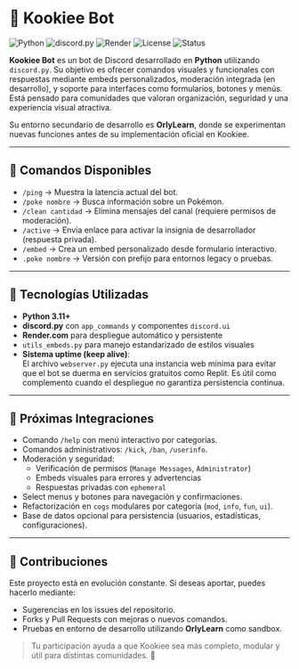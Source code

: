 # 🐾 Kookiee Bot

![Python](https://img.shields.io/badge/Python-3.11%2B-blue)
![discord.py](https://img.shields.io/badge/discord.py-app_commands-green)
![Render](https://img.shields.io/badge/Deployment-Render.com-purple)
![License](https://img.shields.io/badge/License-MIT-yellow)
![Status](https://img.shields.io/badge/Project-Active-brightgreen)

**Kookiee Bot** es un bot de Discord desarrollado en **Python** utilizando `discord.py`. Su objetivo es ofrecer comandos visuales y funcionales con respuestas mediante embeds personalizados, moderación integrada (en desarrollo), y soporte para interfaces como formularios, botones y menús. Está pensado para comunidades que valoran organización, seguridad y una experiencia visual atractiva.

Su entorno secundario de desarrollo es **OrlyLearn**, donde se experimentan nuevas funciones antes de su implementación oficial en Kookiee.

---

## 🧪 Comandos Disponibles

- `/ping` → Muestra la latencia actual del bot.
- `/poke nombre` → Busca información sobre un Pokémon.
- `/clean cantidad` → Elimina mensajes del canal (requiere permisos de moderación).
- `/active` → Envía enlace para activar la insignia de desarrollador (respuesta privada).
- `/embed` → Crea un embed personalizado desde formulario interactivo.
- `.poke nombre` → Versión con prefijo para entornos legacy o pruebas.

---

## 🔧 Tecnologías Utilizadas

- **Python 3.11+**
- **discord.py** con `app_commands` y componentes `discord.ui`
- **Render.com** para despliegue automático y persistente
- `utils_embeds.py` para manejo estandarizado de estilos visuales
- **Sistema uptime (keep alive)**:  
  El archivo `webserver.py` ejecuta una instancia web mínima para evitar que el bot se duerma en servicios gratuitos como Replit. Es útil como complemento cuando el despliegue no garantiza persistencia continua.

---

## 🚀 Próximas Integraciones

- Comando `/help` con menú interactivo por categorías.
- Comandos administrativos: `/kick`, `/ban`, `/userinfo`.
- Moderación y seguridad:
  - Verificación de permisos (`Manage Messages`, `Administrator`)
  - Embeds visuales para errores y advertencias
  - Respuestas privadas con `ephemeral`
- Select menus y botones para navegación y confirmaciones.
- Refactorización en `cogs` modulares por categoría (`mod`, `info`, `fun`, `ui`).
- Base de datos opcional para persistencia (usuarios, estadísticas, configuraciones).

---

## 🤝 Contribuciones

Este proyecto está en evolución constante. Si deseas aportar, puedes hacerlo mediante:

- Sugerencias en los issues del repositorio.
- Forks y Pull Requests con mejoras o nuevos comandos.
- Pruebas en entorno de desarrollo utilizando **OrlyLearn** como sandbox.

> Tu participación ayuda a que Kookiee sea más completo, modular y útil para distintas comunidades. 🧩
